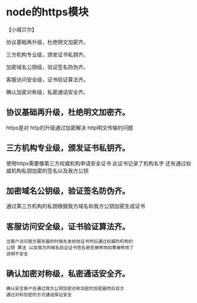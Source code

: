 # node的https模块

【小城贝尔】

协议基础再升级，杜绝明文加密齐。

三方机构专业级，颁发证书私钥齐。

加密域名公钥级，验证签名防伪齐。

客服访问安全级，证书验证算法齐。

确认加密对称级，私密通话安全齐。


## 协议基础再升级，杜绝明文加密齐。
   https是对 http的升级通过加密解决 http明文传输的问题
## 三方机构专业级，颁发证书私钥齐。
   使用https需要像第三方权威机构申请安全证书 此证书记录了机构名字
   还有通过权威机构私钥加密的签名以及我方公钥
## 加密域名公钥级，验证签名防伪齐。
   通过第三方机构的私钥根据我方域名和我方公钥加密生成证书
## 客服访问安全级，证书验证算法齐。
    当客户访问我方服务器的时候先发给他证书然后通过权威的机构的
    公钥 算法 以及我方的域名验证证书签名是否被修改如果被修改了
    说明不安全
## 确认加密对称级，私密通话安全齐。
    确认安全客户在通过我方公钥加密对称加密的加密器然后双方
    通过对称加密的方式通话保证安全